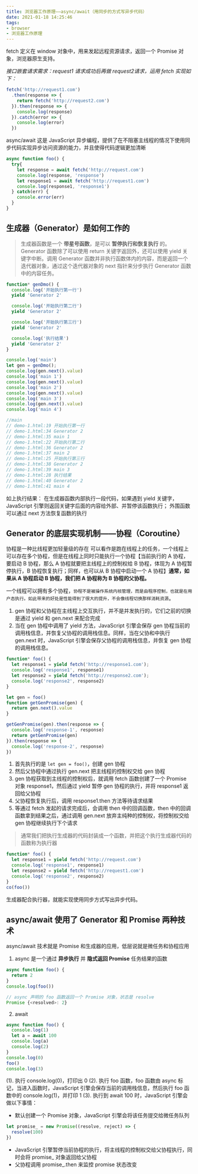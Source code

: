 ```yaml
---
title: 浏览器工作原理——async/await（用同步的方式写异步代码）
date: 2021-01-18 14:25:46
tags:
- browser
- 浏览器工作原理
---
```


fetch 定义在 window 对象中，用来发起远程资源请求，返回一个 Promise 对象，浏览器原生支持。

*接口嵌套请求需求：request1 请求成功后再做 request2请求，运用 fetch 实现如下：*
```javaScript
fetch('http://request1.com')
  .then(response => {
    return fetch('http://request2.com')
  }).then(response => {
    console.log(response)
  }).catch(error => {
    console.log(error)
  })
```
<!--more-->
async/await 这是 JavaScript 异步编程，提供了在不阻塞主线程的情况下使用同步代码实现异步访问资源的能力，并且使得代码逻辑更加清晰
```javascript
async function foo() {
  try{
    let response = await fetch('http://request.com')
    console.log(response, 'response')
    let response1 = await fetch('http://request1.com')
    console.log(response1, 'response1')
  } catch(err) {
    console.error(err)
  }
}
```
## 生成器（Generator）是如何工作的
> 生成器函数是一个 **带星号函数**，是可以 **暂停执行和恢复执行** 的。Generator 函数除了可以使用 return 关键字返回外，还可以使用 yield 关键字中断。调用 Generator 函数并非执行函数体内的内容，而是返回一个迭代器对象，通过这个迭代器对象的 next 指针来分步执行 Generator 函数中的内容任务。

```javascript
function* genDmo() {
  console.log('开始执行第一行')
  yield 'Generator 2'

  console.log('开始执行第二行')
  yield 'Generator 2'

  console.log('开始执行第三行')
  yield 'Generator 2'

  console.log('执行结果')
  yield 'Generator 2'
}

console.log('main')
let gen = genDmo();
console.log(gen.next().value)
console.log('main 1')
console.log(gen.next().value)
console.log('main 2')
console.log(gen.next().value)
console.log('main 3')
console.log(gen.next().value)
console.log('main 4')

//main
// demo-1.html:19 开始执行第一行
// demo-1.html:34 Generator 2
// demo-1.html:35 main 1
// demo-1.html:22 开始执行第二行
// demo-1.html:36 Generator 2
// demo-1.html:37 main 2
// demo-1.html:25 开始执行第三行
// demo-1.html:38 Generator 2
// demo-1.html:39 main 3
// demo-1.html:28 执行结果
// demo-1.html:40 Generator 2
// demo-1.html:41 main 4
```
如上执行结果：
在生成器函数内部执行一段代码，如果遇到 yield 关键字，JavaScript 引擎则返回关键字后面的内容给外部、并暂停该函数执行；
外围函数可以通过 next 方法恢复函数的执行

## Generator 的底层实现机制——协程（Coroutine）
协程是一种比线程更加轻量级的存在
可以看作是跑在线程上的任务，一个线程上可以存在多个协程，但是在线程上同时只能执行一个协程【当前执行的 A 协程，要启动 B 协程，那么 A 协程就要把主线程上的控制权给 B 协程，体现为 A 协程暂停执行，B 协程恢复执行；同样，也可以从 B 协程中启动一个 A 协程】**通常，如果从 A 协程启动 B 协程，我们把 A 协程称为 B 协程的父协程。**

一个线程可以拥有多个协程，`协程不是被操作系统内核管理，而是由程序控制，也就是在用户态执行。如此带来的好处是性能得到了很大的提升，不会像线程切换那样消耗资源`。

1.  gen 协程和父协程在主线程上交互执行，并不是并发执行的，它们之前的切换是通过 yield 和 gen.next 来配合完成
2.  当在 gen 协程中调用了 yield 方法，JavaScript 引擎会保存 gen 协程当前的调用栈信息，并恢复父协程的调用栈信息。同样，当在父协和中执行 gen.next 时，JavaScript 引擎会保存父协程的调用栈信息，并恢复 gen 协程的调用栈信息。

```javascript
function* foo() {
  let response1 = yield fetch('http://response1.com');
  console.log('response1', response1)
  let response2 = yield fetch('http://response2.com');
  console.log('response2', response2)
}

let gen = foo()
function getGenPromise(gen) {
  return gen.next().value
}

getGenPromise(gen).then(response => {
  console.log('response-1', response)
  return getGenPromise(gen)
}).then(response => {
  console.log('response-2', response)
})

```
1. 首先执行的是 `let gen = foo()`，创建 gen 协程
2. 然后父协程中通过执行 gen.next 把主线程的控制权交给 gen 协程
3. gen 协程获取到主线程的控制权后，就调用 fetch 函数创建了一个 Promise 对象 response1，然后通过 yield 暂停 gen 协程的执行，并将 response1 返回给父协程
4. 父协程恢复执行后，调用 response1.then 方法等待请求结果
5. 等通过 fetch 发起的请求完成后，会调用 then 中的回调函数，then 中的回调函数拿到结果之后，通过调用 gen.next 放弃主纯种的控制权，将控制权交给 gen 协程继续执行下个请求

> 通常我们把执行生成器的代码封装成一个函数，并把这个执行生成器代码的函数称为执行器
```javascript
function* foo() {
  let response1 = yield fetch('http://request.com')
  console.log('response1', response1)
  let response2 = yield fetch('http://request1.com')
  console.log('response2', response2)
}
co(foo())
```
生成器配合执行器，就能实现使用同步方式写出异步代码。

## async/await 使用了 Generator 和 Promise 两种技术
async/await 技术就是 Promise 和生成器的应用，低层说就是微任务和协程应用
1.  async 是一个通过 **异步执行** 并 **隐式返回 Promise** 任务结果的函数
```javascript
async function foo() {
  return 2
}
console.log(foo())

// async 声明的 foo 函数返回一个 Promise 对象，状态是 resolve
Promise {<resolved>: 2}
```

2. await
```javascript
async function foo() {
  console.log(1)
  let a = await 100
  console.log(a)
  console.log(2)
}
console.log(0)
foo()
console.log(3)
```
(1).  执行 console.log(0)，打印出 0
(2).  执行 foo 函数，foo 函数由 async 标记，当进入函数时，JavaScript 引擎会保存当前的调用栈信息，然后执行 foo 函数中的 console.log(1)，并打印 1
(3).  执行到 await 100 时，JavaScript 引擎会做以下事情：
  * 默认创建一个 Promise 对象，JavaScript 引擎会将该任务提交给微任务队列
  ```javascript
  let promise_ = new Promise((resolve, reject) => {
    resolve(100)
  })
  ```
  * JavaScript 引擎暂停当前协程的执行，将主线程的控制权交给父协程执行，同时会将 promise_ 对象返回给父协程
  * 父协程调用 promise_.then 来监控 promise 状态改变

